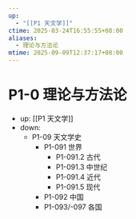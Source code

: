 ```yaml
---
up:
  - "[[P1 天文学]]"
ctime: 2025-03-24T16:55:55+08:00
aliases:
  - 理论与方法论
mtime: 2025-09-09T12:37:17+08:00
---
```


# P1-0 理论与方法论

- up: [[P1 天文学]]
- down:	
	- P1-09 天文学史
		- P1-091 世界
			- P1-091.2 古代
			- P1-091.3 中世纪
			- P1-091.4 近代
			- P1-091.5 现代
		- P1-092 中国
		- P1-093/-097 各国
	
